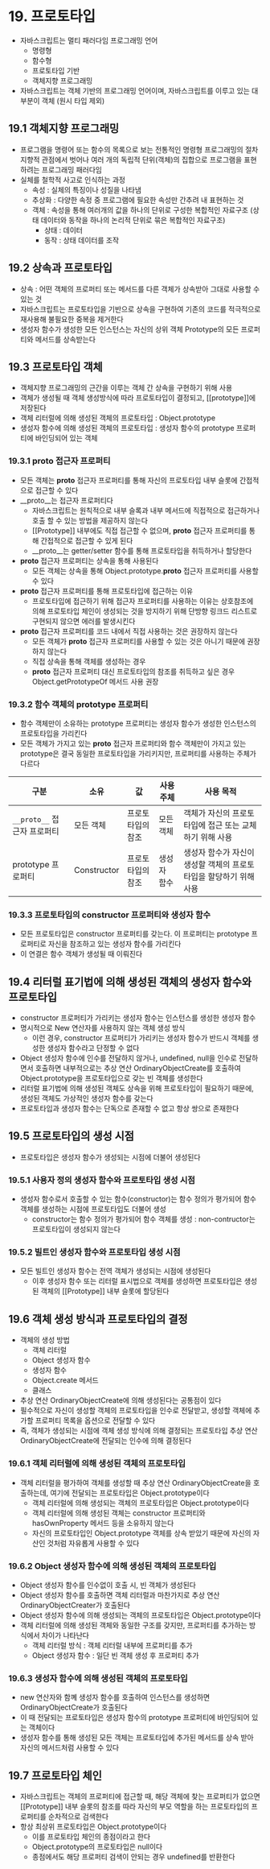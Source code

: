 # 19. 프로토타입
- 자바스크립트는 멀티 패러다임 프로그래밍 언어
  - 명령형
  - 함수형
  - 프로토타입 기반
  - 객체지향 프로그래밍
- 자바스크립트는 객체 기반의 프로그래밍 언어이며, 자바스크립트를 이루고 있는 대부분이 객체 (원시 타입 제외)

## 19.1 객체지향 프로그래밍
- 프로그램을 명령어 또는 함수의 목록으로 보는 전통적인 명령형 프로그래밍의 절차지향적 관점에서 벗어나 여러 개의 독립적 단위(객체)의 집합으로 프로그램을 표현하려는 프로그래밍 패러다임
- 실체를 철학적 사고로 인식하는 과정
  - 속성 : 실체의 특징이나 성질을 나타냄
  - 추상화 : 다양한 속정 중 프로그램에 필요한 속성만 간추려 내 표현하는 것
  - 객체 : 속성을 통해 여러개의 값을 하나의 단위로 구성한 복합적인 자료구조 (상태 데이터와 동작을 하나의 논리적 단위로 묶은 복합적인 자료구조)
    - 상태 : 데이터
    - 동작 : 상태 데이터를 조작

## 19.2 상속과 프로토타입
- 상속 : 어떤 객체의 프로퍼티 또는 메서드를 다른 객체가 상속받아 그대로 사용할 수 있는 것
- 자바스크립트는 프로토타입을 기반으로 상속을 구현하여 기존의 코드를 적극적으로 재사용해 불필요한 중복을 제거한다
- 생성자 함수가 생성한 모든 인스턴스는 자신의 상위 객체 Prototype의 모든 프로퍼티와 메서드를 상속받는다

## 19.3 프로토타입 객체
- 객체지향 프로그래밍의 근간을 이루는 객체 간 상속을 구현하기 위해 사용
- 객체가 생성될 때 객체 생성방식에 따라 프로토타입이 결정되고, [[prototype]]에 저장된다
- 객체 리터럴에 의해 생성된 객체의 프로토타입 : Object.prototype
- 생성자 함수에 의해 생성된 객체의 프로토타입 : 생성자 함수의 prototype 프로퍼티에 바인딩되어 있는 객체

### 19.3.1 __proto__ 접근자 프로퍼티
- 모든 객체는 __proto__ 접근자 프로퍼티를 통해 자신의 프로토타입 내부 슬롯에 간접적으로 접근할 수 있다
- __proto__는 접근자 프로퍼티다
  - 자바스크립트는 원칙적으로 내부 슬록과 내부 메서드에 직접적으로 접근하거나 호출 할 수 있는 방법을 제공하지 않는다
  - [[Prototype]] 내부에도 직접 접근할 수 없으며, __proto__ 접근자 프로퍼티를 통해 간접적으로 접근할 수 있게 된다 
  - __proto__는 getter/setter 함수를 통해 프로토타입을 취득하거나 할당한다
- __proto__ 접근자 프로퍼티는 상속을 통해 사용된다
  - 모든 객체는 상속을 통해 Object.prototype.__proto__ 접근자 프로퍼티를 사용할 수 있다
- __proto__ 접근자 프로퍼티를 통해 프로토타입에 접근하는 이유
  - 프로토타입에 접근하기 위해 접근자 프로퍼티를 사용하는 이유는 상호참조에 의해 프로토타입 체인이 생성되는 것을 방지하기 위해 단방향 링크드 리스트로 구현되지 않으면 에러를 발생시킨다
- __proto__ 접근자 프로퍼티를 코드 내에서 직접 사용하는 것은 권장하지 않는다
  - 모든 객체가 __proto__ 접근자 프로퍼티를 사용할 수 있는 것은 아니기 때문에 권장하지 않는다
  - 직접 상속을 통해 객체를 생성하는 경우
  - __proto__ 접근자 프로퍼티 대신 프로토타입의 참조를 취득하고 싶은 경우 Object.getPrototypeOf 메서드 사용 권장

### 19.3.2 함수 객체의 prototype 프로퍼티
- 함수 객체만이 소유하는 prototype 프로퍼티는 생성자 함수가 생성한 인스턴스의 프로토타입을 가리킨다 
- 모든 객체가 가지고 있는 __proto__ 접근자 프로퍼티와 함수 객체만이 가지고 있는 prototype은 결국 동일한 프로토타입을 가리키지만, 프로퍼티를 사용하는 주체가 다르다

| 구분 | 소유 | 값 | 사용 주체 | 사용 목적 |
|-----|----|---|----|---|
| `__proto__` 접근자 프로퍼티 | 모든 객체 | 프로토타입의 참조 | 모든 객체 | 객체가 자신의 프로토타입에 접근 또는 교체하기 위해 사용 | 
|prototype 프로퍼티 | Constructor | 프로토타입의 참조 | 생성자 함수 | 생성자 함수가 자신이 생성할 객체의 프로토타입을 할당하기 위해 사용|

### 19.3.3 프로토타입의 constructor 프로퍼티와 생성자 함수
- 모든 프로토타입은 constructor 프로퍼티를 갖는다. 이 프로퍼티는 prototype 프로퍼티로 자신을 참조하고 있는 생성자 함수를 가리킨다
- 이 연결은 함수 객체가 생성될 때 이뤄진다

## 19.4 리터럴 표기법에 의해 생성된 객체의 생성자 함수와 프로토타입
- constructor 프로퍼티가 가리키는 생성자 함수는 인스턴스를 생성한 생성자 함수
- 명시적으로 New 연산자를 사용하지 않는 객체 생성 방식
  - 이런 경우, constructor 프로퍼티가 가리키는 생성자 함수가 반드시 객체를 생성한 생성자 함수라고 단정할 수 없다
- Object 생성자 함수에 인수를 전달하지 않거나, undefined, null을 인수로 전달하면서 호출하면 내부적으로는 추상 연산 OrdinaryObjectCreate를 호출하여 Object.prototype을 프로토타입으로 갖는 빈 객체를 생성한다
- 리터럴 표기법에 의해 생성된 객체도 상속을 위해 프로토타입이 필요하기 때문에, 생성된 객체도 가상적인 생성자 함수를 갖는다
- 프로토타입과 생성자 함수는 단독으로 존재할 수 없고 항상 쌍으로 존재한다

## 19.5 프로토타입의 생성 시점
- 프로토타입은 생성자 함수가 생성되는 시점에 더불어 생성된다

### 19.5.1 사용자 정의 생성자 함수와 프로토타입 생성 시점
- 생성자 함수로서 호출할 수 있는 함수(constructor)는 함수 정의가 평가되어 함수 객체를 생성하는 시점에 프로토타입도 더불어 생성
  - constructor는 함수 정의가 평가되어 함수 객체를 생성 : non-contructor는 프로토타입이 생성되지 않는다

### 19.5.2 빌트인 생성자 함수와 프로토타입 생성 시점
- 모든 빌트인 생성자 함수는 전역 객체가 생성되는 시점에 생성된다
  - 이후 생성자 함수 또는 리터럴 표시법으로 객체를 생성하면 프로토타입은 생성된 객체의 [[Prototype]] 내부 슬롯에 할당된다

## 19.6 객체 생성 방식과 프로토타입의 결정
- 객체의 생성 방법
  - 객체 리터럴
  - Object 생성자 함수
  - 생성자 함수
  - Object.create 메서드
  - 클래스
- 추상 연산 OrdinaryObjectCreate에 의해 생성된다는 공통점이 있다
- 필수적으로 자신이 생성할 객체의 프로토타입을 인수로 전달받고, 생성할 객체에 추가할 프로퍼티 목록을 옵션으로 전달할 수 있다
- 즉, 객체가 생성되는 시점에 객체 생성 방식에 의해 결정되는 프로토타입 추상 연산 OrdinaryObjectCreate에 전달되는 인수에 의해 결정된다

### 19.6.1 객체 리터럴에 의해 생성된 객체의 프로토타입
- 객체 리터럴을 평가하여 객체를 생성할 때 추상 연산 OrdinaryObjectCreate을 호출하는데, 여기에 전달되는 프로토타입은 Object.prototype이다
  - 객체 리터럴에 의해 생성되는 객체의 프로토타입은 Object.prototype이다
  - 객체 리터럴에 의해 생성된 객체는 constructor 프로퍼티와 hasOwnProperty 메서드 등을 소유하지 않는다
  - 자신의 프로토타입인 Object.prototype 객체를 상속 받았기 때문에 자신의 자산인 것처럼 자유롭게 사용할 수 있다

### 19.6.2 Object 생성자 함수에 의해 생성된 객체의 프로토타입
- Object 생성자 함수를 인수없이 호출 시, 빈 객체가 생성된다
- Object 생성자 함수를 호출하면 객체 리터럴과 마찬가지로 추상 연산 OrdinaryObjectCreater가 호출된다
- Object 생성자 함수에 의해 생성되는 객체의 프로토타입은 Object.prototype이다
- 객체 리터럴에 의해 생성된 객체와 동일한 구조를 갖지만, 프로퍼티를 추가하는 방식에서 차이가 나타난다 
  - 객체 리터럴 방식 : 객체 리터럴 내부에 프로퍼티를 추가
  - Object 생성자 함수 : 일단 빈 객체 생성 후 프로퍼티 추가

### 19.6.3 생성자 함수에 의해 생성된 객체의 프로토타입
- new 연산자와 함꼐 생성자 함수를 호출하여 인스턴스를 생성하면 OrdinaryObjectCreate가 호출된다
- 이 때 전달되는 프로토타입은 생성자 함수의 prototype 프로퍼티에 바인딩되어 있는 객체이다
- 생성자 함수를 통해 생성된 모든 객체는 프로토타입에 추가된 메서드를 상속 받아 자신의 메서드처럼 사용할 수 있다

## 19.7 프로토타입 체인
- 자바스크립트는 객체의 프로퍼티에 접근할 때, 해당 객체에 찾는 프로퍼티가 없으면 [[Prototype]] 내부 슬롯의 참조를 따라 자신의 부모 역할을 하는 프로토타입의 프로퍼티를 순차적으로 검색한다 
- 항상 최상위 프로토타입은 Object.prototype이다
  - 이를 프로토타입 체인의 종점이라고 한다
  - Object.prototype의 프로토타입은 null이다
  - 종점에서도 해당 프로퍼티 검색이 안되는 경우 undefined를 반환한다
